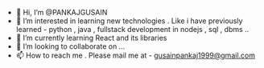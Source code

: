 - 👋 Hi, I’m @PANKAJGUSAIN
- 👀 I’m interested in learning new technologies . Like i have previously learned - python , java , fullstack development in nodejs , sql , dbms ..
- 🌱 I’m currently learning React and its libraries
- 💞️ I’m looking to collaborate on ...
- 📫 How to reach me . Please mail me at - gusainpankaj1999@gmail.com

<!---
PANKAJGUSAIN/PANKAJGUSAIN is a ✨ special ✨ repository because its `README.md` (this file) appears on your GitHub profile.
You can click the Preview link to take a look at your changes.
--->
